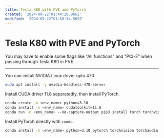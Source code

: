 ```yaml
---
title: Tesla K80 with PVE and PyTorch
created: '2024-09-22T01:44:20.866Z'
modified: '2024-09-22T01:58:54.569Z'
---
```


# Tesla K80 with PVE and PyTorch

You may have to enable some flags like "All functions" and "PCI-E" when passing through Tesla K80 in PVE.

---

You can install NVIDIA Linux driver upto 470.

```bash
sudo apt install -y nvidia-headless-470-server
```

Install CUDA driver 11.8 separatedly, then install PyTorch.

```bash
conda create -n <env_name> python=3.10
conda install -n <env_name> cudatoolkit=11.8
conda run -n <env_name> --no-capture-output pip3 install torch torchvision torchaudio --index-url https://download.pytorch.org/whl/cu118
```

Install PyTorch directly with `conda`.

```bash
conda install -n <env_name> python=3.10 pytorch torchvision torchaudio pytorch-cuda=11.8 -c pytorch -c nvidia
```
